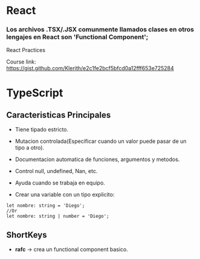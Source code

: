 # React

### Los archivos .TSX/.JSX comunmente llamados clases en otros lengajes en React son 'Functional Component';

React Practices

Course link:
https://gist.github.com/Klerith/e2c1fe2bcf5bfcd0a12fff653e725284

# TypeScript
## Caracteristicas Principales
* Tiene tipado estricto.
* Mutacion controlada(Especificar cuando un valor puede pasar de un tipo a otro).
* Documentacion automatica de funciones, argumentos y metodos.
* Control null, undefined, Nan, etc.
* Ayuda cuando se trabaja en equipo.

* Crear una variable con un tipo explicito:
```
let nombre: string = 'Diego';
//Or
let nombre: string | number = 'Diego';
```



## ShortKeys

- **rafc** -> crea un functional component basico.